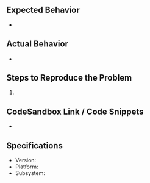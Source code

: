 ## Expected Behavior

- <!-- List the expected behavior -->

## Actual Behavior

- <!-- List the actual behavior you are experiencing -->

## Steps to Reproduce the Problem

1.

## CodeSandbox Link / Code Snippets

- <!-- Supply a CodeSandbox or code snippet that may help with debugging -->

## Specifications

- Version:
- Platform:
- Subsystem:
